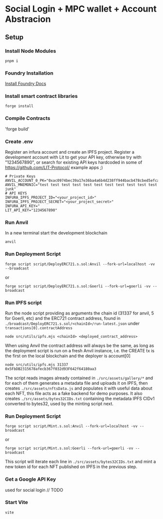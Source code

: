 # Social Login + MPC wallet + Account Abstracion

## Setup

### Install Node Modules

`pnpm i`

### Foundry Installation

[Install Foundry Docs](https://book.getfoundry.sh/getting-started/installation)

### Install smart contract libraries

`forge install`

### Compile Contracts

'forge build'

### Create .env

Register an infura account and create an IPFS project. Register a development account with Lit to get your API key,
otherwise try with "1234567890", or search for existing API keys hardcoded in some of https://github.com/LIT-Protocol/
example apps ;)

```
# Private Keys
ANVIL_ACCOUNT_0_PK="0xac0974bec39a17e36ba4a6b4d238ff944bacb478cbed5efcae784d7bf4f2ff80"
ANVIL_MNEMONIC="test test test test test test test test test test test junk"
# API KEYS
INFURA_IPFS_PROJECT_ID="<your_project_id>"
INFURA_IPFS_PROJECT_SECRET="<your_project_secret>"
INFURA_API_KEY="
LIT_API_KEY="1234567890"
```

### Run Anvil

In a new terminal start the development blockchain

`anvil`

### Run Deployment Script

`forge script script/DeployERC721.s.sol:Anvil --fork-url=localhost -vv --broadcast`

or

`forge script script/DeployERC721.s.sol:Goerli --fork-url=goerli -vv --broadcast`

### Run IPFS script

Run the node script providing as arguments the chain id (31337 for anvil, 5 for Goerli, etc) and the ERC721 contract
address, found in `./broadcast/DeployERC721.s.sol/<chainId>/run-latest.json` under `transactions[0].contractAddress`

`node src/utils/ipfs.mjs <chainId> <deployed_contract_address>`

When using Anvil the contract address will always be the same, as long as the deployment script is run on a fresh Anvil
instance, i.e. the CREATE tx is the first on the local blockchain and the deployer is account[0]

`node src/utils/ipfs.mjs 31337 0x5FbDB2315678afecb367f032d93F642f64180aa3`

The script reads images already contained in `./src/assets/gallery/*` and for each of them generates a metadata file and
uploads it on IPFS, then creates `./src/assets/nftsData.js` and populates it with useful data about each NFT, this file
acts as a fake backend for demo purposes. It also creates `./src/assets/bytes32CIDs.txt` containing the metadata IPFS
CIDv1 converted to bytes32, used by the minting script next.

### Run Deployment Script

`forge script script/Mint.s.sol:Anvil --fork-url=localhost -vv --broadcast`

or

`forge script script/Mint.s.sol:Goerli --fork-url=goerli -vv --broadcast`

This script will iterate each line in `./src/assets/bytes32CIDs.txt` and mint a new token id for each NFT published on
IPFS in the previous step.

### Get a Google API Key

used for social login // TODO

### Start Vite

`vite`
